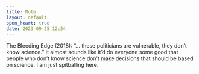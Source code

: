 ```yaml
---
title: Note
layout: default
open_heart: true
date: 2023-09-25 12:54
---
```


The Bleeding Edge (2018): “… these politicians are vulnerable, they don’t know science.” It almost sounds like it’d do everyone some good that people who don’t know science don’t make decisions that should be based on science. I am just spitballing here.

